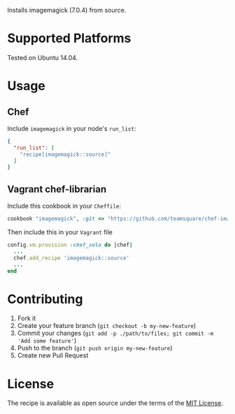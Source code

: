 Installs imagemagick (7.0.4) from source.

# Supported Platforms

Tested on Ubuntu 14.04. 

# Usage

## Chef

Include `imagemagick` in your node's `run_list`:

```json
{
  "run_list": [
    "recipe[imagemagick::source]"
  ]
}
```

## Vagrant chef-librarian

Include this cookbook in your `Cheffile`:

```ruby
cookbook "imagemagick", :git => "https://github.com/teamsquare/chef-imagemagick"
```

Then include this in your `Vagrant` file

```ruby
config.vm.provision :chef_solo do |chef|
  ...
  chef.add_recipe 'imagemagick::source'
  ...
end
```

# Contributing

1. Fork it
1. Create your feature branch (`git checkout -b my-new-feature`)
1. Commit your changes (`git add -p ./path/to/files; git commit -m 'Add some feature'`)
1. Push to the branch (`git push origin my-new-feature`)
1. Create new Pull Request

# License

The recipe is available as open source under the terms of the [MIT License](http://opensource.org/licenses/MIT).